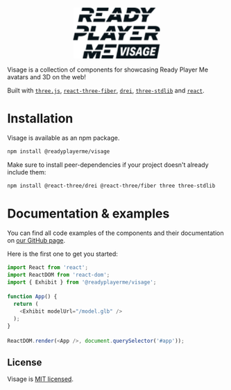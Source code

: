 <p align="center">
  <a href="https://readyplayerme.github.io/visage/" rel="noopener" target="_blank"><img width="200" src=".storybook/logo.png" alt="Visage logo"></a>
</p>
Visage is a collection of components for showcasing Ready Player Me avatars and 3D on the web!

Built with [`three.js`](https://github.com/mrdoob/three.js), [`react-three-fiber`](https://github.com/pmndrs/react-three-fiber), [`drei`](https://github.com/pmndrs/drei), [`three-stdlib`](https://github.com/pmndrs/three-stdlib) and [`react`](https://github.com/facebook/react/).

# Installation

Visage is available as an npm package.
```sh
npm install @readyplayerme/visage
```

Make sure to install peer-dependencies if your project doesn't already include them:
```sh
npm install @react-three/drei @react-three/fiber three three-stdlib
```

# Documentation & examples

You can find all code examples of the components and their documentation on [our GitHub page](https://readyplayerme.github.io/visage/).

Here is the first one to get you started:
```typescript jsx
import React from 'react';
import ReactDOM from 'react-dom';
import { Exhibit } from '@readyplayerme/visage';

function App() {
  return (
    <Exhibit modelUrl="/model.glb" />
  );
}

ReactDOM.render(<App />, document.querySelector('#app'));
```

## License

Visage is [MIT licensed](./LICENSE).
